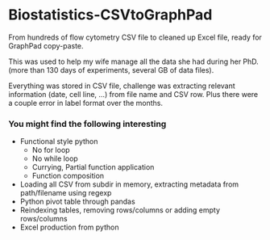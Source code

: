 # Biostatistics-CSVtoGraphPad
From hundreds of flow cytometry CSV file to cleaned up Excel file, ready for GraphPad copy-paste.


This was used to help my wife manage all the data she had during her PhD. (more than 130 days of experiments, several GB of data files).

Everything was stored in CSV file, challenge was extracting relevant information (date, cell line, ...) from file name and CSV row.
Plus there were a couple error in label format over the months.


### You might find the following interesting
* Functional style python
  * No for loop
  * No while loop
  * Currying, Partial function application
  * Function composition
* Loading all CSV from subdir in memory, extracting metadata from path/filename using regexp
* Python pivot table through pandas
* Reindexing tables, removing rows/columns or adding empty rows/columns
* Excel production from python

